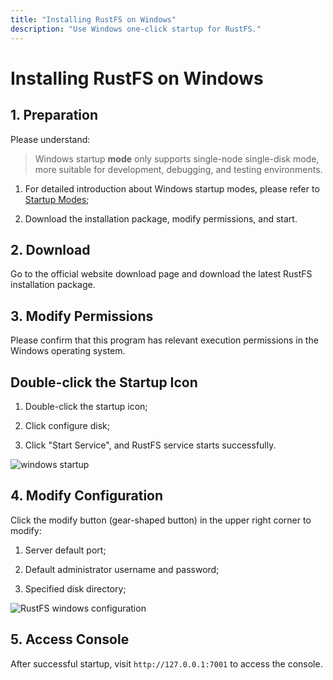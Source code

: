 ```yaml
---
title: "Installing RustFS on Windows"
description: "Use Windows one-click startup for RustFS."
---
```


# Installing RustFS on Windows

## 1. Preparation

Please understand:

> Windows startup **mode** only supports single-node single-disk mode, more suitable for development, debugging, and testing environments.

1. For detailed introduction about Windows startup modes, please refer to [Startup Modes](../linux/index.md#mode);

2. Download the installation package, modify permissions, and start.

## 2. Download

Go to the official website download page and download the latest RustFS installation package.

## 3. Modify Permissions

Please confirm that this program has relevant execution permissions in the Windows operating system.

## Double-click the Startup Icon

1. Double-click the startup icon;

2. Click configure disk;

3. Click "Start Service", and RustFS service starts successfully.

<img src="./images/windows-setup.jpg" alt="windows startup" />

## 4. Modify Configuration

Click the modify button (gear-shaped button) in the upper right corner to modify:

1. Server default port;

2. Default administrator username and password;

3. Specified disk directory;

<img src="./images/setting.jpg" alt="RustFS windows configuration" />

## 5. Access Console

After successful startup, visit `http://127.0.0.1:7001` to access the console.
